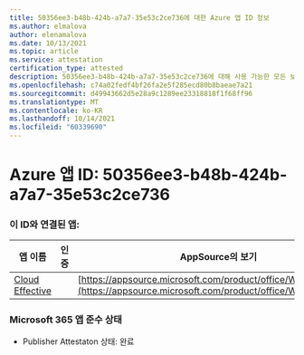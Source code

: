 ```yaml
---
title: 50356ee3-b48b-424b-a7a7-35e53c2ce736에 대한 Azure 앱 ID 정보
ms.author: elmalova
author: elenamalova
ms.date: 10/13/2021
ms.topic: article
ms.service: attestation
certification_type: attested
description: 50356ee3-b48b-424b-a7a7-35e53c2ce736에 대해 사용 가능한 모든 보안 및 규정 준수 정보입니다.
ms.openlocfilehash: c74a02fedf4bf26fa2e5f285ecd80b8baeae7a21
ms.sourcegitcommit: d49943662d5e28a9c1289ee23318818f1f68ff96
ms.translationtype: MT
ms.contentlocale: ko-KR
ms.lasthandoff: 10/14/2021
ms.locfileid: "60339690"
---
```

# <a name="azure-app-id-50356ee3-b48b-424b-a7a7-35e53c2ce736"></a>Azure 앱 ID: 50356ee3-b48b-424b-a7a7-35e53c2ce736


### <a name="apps-associated-with-this-id"></a>이 ID와 연결된 앱:
| **앱 이름** | **인증** | **AppSource의 보기** |
|--------------|---------------|-----------------------|
| [Cloud Effective](https://docs.microsoft.com/microsoft-365-app-certification/forward/WA200002408) |  | [https://appsource.microsoft.com/product/office/WA200002408](https://appsource.microsoft.com/product/office/WA200002408) |

### <a name="microsoft-365-app-compliance-status"></a>Microsoft 365 앱 준수 상태
- Publisher Attestaton 상태: 완료
